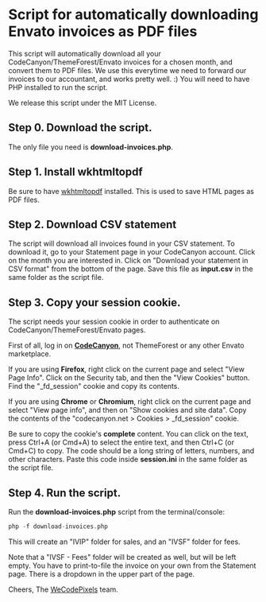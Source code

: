 # Script for automatically downloading Envato invoices as PDF files

This script will automatically download all your CodeCanyon/ThemeForest/Envato invoices for a chosen month, and convert them to PDF files. We use this everytime we need to forward our invoices to our accountant, and works pretty well. :) You will need to have PHP installed to run the script. 

We release this script under the MIT License.

## Step 0. Download the script.

The only file you need is **download-invoices.php**.

## Step 1. Install wkhtmltopdf

Be sure to have [wkhtmltopdf](http://wkhtmltopdf.org/) installed. This is used to save HTML pages as PDF files.

## Step 2. Download CSV statement

The script will download all invoices found in your CSV statement. To download it, go to your Statement page in your CodeCanyon account. Click on the month you are interested in. Click on "Download your statement in CSV format" from the bottom of the page. Save this file as **input.csv** in the same folder as the script file.

## Step 3. Copy your session cookie.

The script needs your session cookie in order to authenticate on CodeCanyon/ThemeForest/Envato pages.

First of all, log in on [**CodeCanyon**](http://codecanyon.net/), not ThemeForest or any other Envato marketplace.

If you are using **Firefox**, right click on the current page and select "View Page Info". Click on the Security tab, and then the "View Cookies" button. Find the "_fd_session" cookie and copy its contents.

If you are using **Chrome** or **Chromium**, right click on the current page and select "View page info", and then on "Show cookies and site data". Copy the contents of the "codecanyon.net > Cookies > _fd_session" cookie.

Be sure to copy the cookie's **complete** content. You can click on the text, press Ctrl+A (or Cmd+A) to select the entire text, and then Ctrl+C (or Cmd+C) to copy. The code should be a long string of letters, numbers, and other characters. Paste this code inside **session.ini** in the same folder as the script file.

## Step 4. Run the script.

Run the **download-invoices.php** script from the terminal/console:

```php
php -f download-invoices.php
```

This will create an "IVIP" folder for sales, and an "IVSF" folder for fees.

Note that a "IVSF - Fees" folder will be created as well, but will be left empty. You have to print-to-file the invoice on your own from the Statement page. There is a dropdown in the upper part of the page.

Cheers,
The [WeCodePixels](https://wecodepixels.com) team.